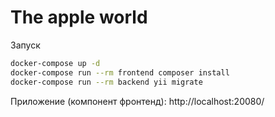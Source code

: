 # The apple world
Запуск
```bash 
docker-compose up -d
docker-compose run --rm frontend composer install
docker-compose run --rm backend yii migrate
```
Приложение (компонент фронтенд): http://localhost:20080/